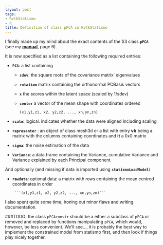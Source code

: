 ```yaml
---
layout: post
tags: 
- RvtkStatismo 
- R
title: Definition of class pPCA in RvtkStatismo
---
```


I finally made up my mind about the exact contents of the S3 class **```pPCA```**  (see my **[manual]({{site.url}}/resources/RvtkStatismo.pdf)**, page 6).

It is now specified as a list containing the following required entries:

* **```PCA```**: a list containing
    * **```sdev```**: the square roots of the covariance matrix’ eigenvalues
    * **```rotation```** matrix containing the orthonormal PCBasis vectors 
    * **```x```** the scores within the latent space (scaled by 1/sdev) 
    * **```center```** a vector of the mean shape with coordinates ordered    
        
        ```(x1,y1,z1, x2, y2,z2, ..., xn,yn,zn)```
* **```scale```**: logical. indicates whether the data were aligned including scaling

* **```representer```** : an object of class mesh3d or a list with entry **vb** being a matrix with the columns containing coordinates and **it** a 0x0 matrix
* **```sigma```**: the noise estimation of the data
* **```Variance```**: a data.frame containing the Variance, cumulative Variance and Variance explained by each Principal component

And optionally (and missing if data is imported using **```statismoLoadModel```**)

* **```rawdata```**: optional data: a matrix with rows containing the mean centred coordinates in order 
    
       ```(x1,y1,z1, x2, y2,z2, ..., xn,yn,zn)```

I also spent quite some time, ironing out minor flaws and writing documentation.

###TODO:
the class ```pPCAconstr``` should be a either a subclass of ```pPCA``` or removed and replaced by functions manipulating ```pPCA```, which would, however, be less convenient. We'll see..., it is probably the best way to implement the constrained model from statismo first, and then look if things play nicely together.